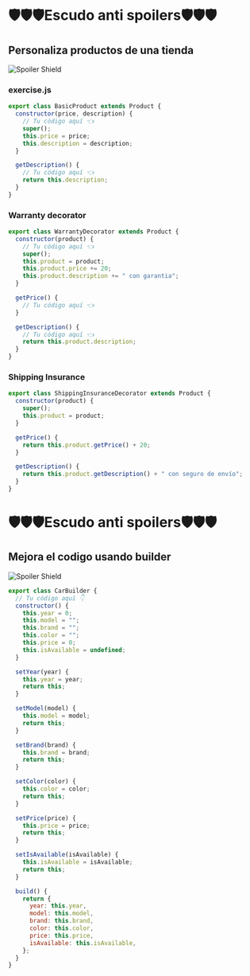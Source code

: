 # 🛡️🛡️🛡️Escudo anti spoilers🛡️🛡️🛡️

## Personaliza productos de una tienda

![Spoiler Shield](https://i0.wp.com/www.printmag.com/wp-content/uploads/2021/02/4cbe8d_f1ed2800a49649848102c68fc5a66e53mv2.gif?fit=476%2C280&ssl=1)

### exercise.js

```js
export class BasicProduct extends Product {
  constructor(price, description) {
    // Tu código aquí 👈
    super();
    this.price = price;
    this.description = description;
  }

  getDescription() {
    // Tu código aquí 👈
    return this.description;
  }
}
```

### Warranty decorator

```js
export class WarrantyDecorator extends Product {
  constructor(product) {
    // Tu código aquí 👈
    super();
    this.product = product;
    this.product.price += 20;
    this.product.description += " con garantia";
  }

  getPrice() {
    // Tu código aquí 👈
  }

  getDescription() {
    // Tu código aquí 👈
    return this.product.description;
  }
}
```

### Shipping Insurance

```js
export class ShippingInsuranceDecorator extends Product {
  constructor(product) {
    super();
    this.product = product;
  }

  getPrice() {
    return this.product.getPrice() + 20;
  }

  getDescription() {
    return this.product.getDescription() + " con seguro de envío";
  }
}
```

# 🛡️🛡️🛡️Escudo anti spoilers🛡️🛡️🛡️

## Mejora el codigo usando builder

![Spoiler Shield](<https://cdn.vox-cdn.com/thumbor/iaVMlcV5rj0OuPejZ7HyqYslLZk=/0x0:800x333/1400x788/filters:focal(334x72:462x200):format(gif)/cdn.vox-cdn.com/uploads/chorus_image/image/55278741/gatsby.0.gif>)

```js
export class CarBuilder {
  // Tu código aquí 👇
  constructor() {
    this.year = 0;
    this.model = "";
    this.brand = "";
    this.color = "";
    this.price = 0;
    this.isAvailable = undefined;
  }

  setYear(year) {
    this.year = year;
    return this;
  }

  setModel(model) {
    this.model = model;
    return this;
  }

  setBrand(brand) {
    this.brand = brand;
    return this;
  }

  setColor(color) {
    this.color = color;
    return this;
  }

  setPrice(price) {
    this.price = price;
    return this;
  }

  setIsAvailable(isAvailable) {
    this.isAvailable = isAvailable;
    return this;
  }

  build() {
    return {
      year: this.year,
      model: this.model,
      brand: this.brand,
      color: this.color,
      price: this.price,
      isAvailable: this.isAvailable,
    };
  }
}
```
